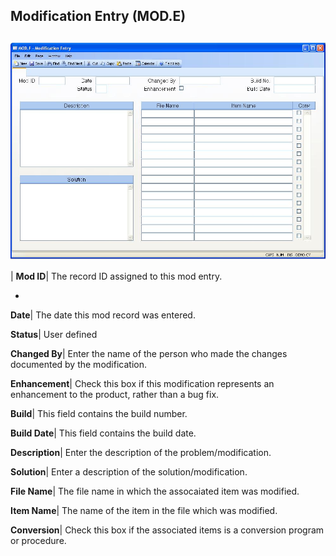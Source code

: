 ## Modification Entry (MOD.E)
<PageHeader />

##

![](./MOD-E-1.jpg)

| **Mod ID**|  The record ID assigned to this mod entry.

-  
**Date**|  The date this mod record was entered.

**Status**|  User defined

**Changed By**|  Enter the name of the person who made the changes documented
by the modification.

**Enhancement**|  Check this box if this modification represents an
enhancement to the product, rather than a bug fix.

**Build**|  This field contains the build number.

**Build Date**|  This field contains the build date.

**Description**|  Enter the description of the problem/modification.

**Solution**|  Enter a description of the solution/modification.

**File Name**|  The file name in which the assocaiated item was modified.

**Item Name**|  The name of the item in the file which was modified.

**Conversion**|  Check this box if the associated items is a conversion
program or procedure.


<badge text= "Version 8.10.57 " vertical="middle" />

<PageFooter />
